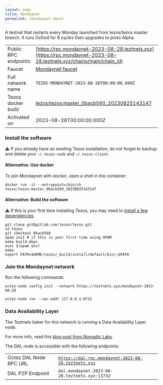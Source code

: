 ```yaml
---
layout: page
title: Mondaynet
permalink: /mondaynet-about
---
```


A testnet that restarts every Monday launched from tezos/tezos master branch. It runs Oxford for 8 cycles then upgrades to proto Alpha.

| | |
|-------|---------------------|
| Public RPC endpoints | [https://rpc.mondaynet-2023-08-28.teztnets.xyz](https://rpc.mondaynet-2023-08-28.teztnets.xyz/chains/main/chain_id)<br/> |
| Faucet | [Mondaynet faucet](https://faucet.mondaynet-2023-08-28.teztnets.xyz) |
| Full network name | `TEZOS-MONDAYNET-2023-08-28T00:00:00.000Z` |
| Tezos docker build | [tezos/tezos:master_0bacb560_20230825143147](https://hub.docker.com/r/tezos/tezos/tags?page=1&ordering=last_updated&name=master_0bacb560_20230825143147) |
| Activated on | 2023-08-28T00:00:00.000Z |





### Install the software

⚠️  If you already have an existing Tezos installation, do not forget to backup and delete your `~/.tezos-node` and `~/.tezos-client`.



#### Alternative: Use docker

To join Mondaynet with docker, open a shell in the container:

```
docker run -it --entrypoint=/bin/sh tezos/tezos:master_0bacb560_20230825143147
```

#### Alternative: Build the software

⚠️  If this is your first time installing Tezos, you may need to [install a few dependencies](https://tezos.gitlab.io/introduction/howtoget.html#setting-up-the-development-environment-from-scratch).

```
git clone git@gitlab.com:tezos/tezos.git
cd tezos
git checkout 0bacb560
opam init # if this is your first time using OPAM
make build-deps
eval $(opam env)
make
export PATH=$HOME/tezos/_build/install/default/bin/:$PATH
```

### Join the Mondaynet network

Run the following commands:

```
octez-node config init --network https://teztnets.xyz/mondaynet-2023-08-28

octez-node run --rpc-addr 127.0.0.1:8732
```




### Data Availability Layer

The Teztnets baker for this network is running a Data Availability Layer node.

For more info, read this [blog post from Nomadic Labs](https://research-development.nomadic-labs.com/data-availability-layer-tezos.html).

The DAL node is accessible with the following endpoints:

| | |
|-------|---------------------|
| Octez DAL Node RPC URL | [`https://dal-rpc.mondaynet-2023-08-28.teztnets.xyz`](https://dal-rpc.mondaynet-2023-08-28.teztnets.xyz) |
| DAL P2P Endpoint | `dal.mondaynet-2023-08-28.teztnets.xyz:11732` |




